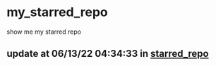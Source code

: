 # my_starred_repo
show me my starred repo

update at 06/13/22 04:34:33 in [starred_repo](./index.html)
---

